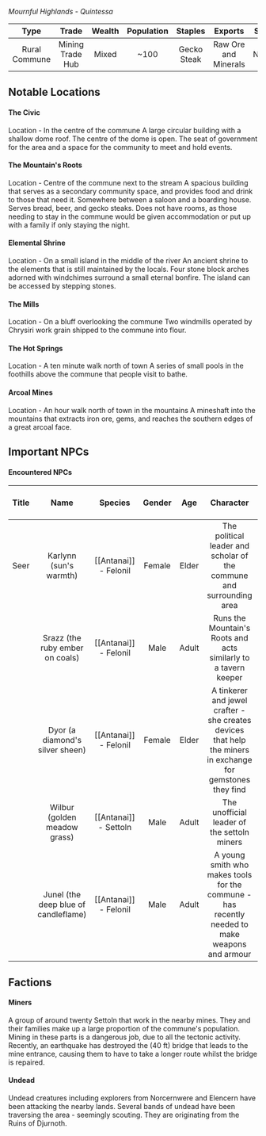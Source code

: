 *Mournful Highlands - Quintessa*

|     Type      |      Trade       | Wealth | Population |   Staples   |       Exports        | Status  |
| :-----------: | :--------------: | :----: | :--------: | :---------: | :------------------: | :-----: |
| Rural Commune | Mining Trade Hub | Mixed  |    ~100    | Gecko Steak | Raw Ore and Minerals | Neutral |
## Notable Locations
#### The Civic
Location - In the centre of the commune
A large circular building with a shallow dome roof. The centre of the dome is open. The seat of government for the area and a space for the community to meet and hold events.
#### The Mountain's Roots
Location - Centre of the commune next to the stream
A spacious building that serves as a secondary community space, and provides food and drink to those that need it. Somewhere between a saloon and a boarding house. Serves bread, beer, and gecko steaks. Does not have rooms, as those needing to stay in the commune would be given accommodation or put up with a family if only staying the night.
#### Elemental Shrine
Location - On a small island in the middle of the river
An ancient shrine to the elements that is still maintained by the locals. Four stone block arches adorned with windchimes surround a small eternal bonfire. The island can be accessed by stepping stones.
#### The Mills
Location - On a bluff overlooking the commune
Two windmills operated by Chrysiri work grain shipped to the commune into flour.
#### The Hot Springs
Location - A ten minute walk north of town
A series of small pools in the foothills above the commune that people visit to bathe.
#### Arcoal Mines
Location - An hour walk north of town in the mountains
A mineshaft into the mountains that extracts iron ore, gems, and reaches the southern edges of a great arcoal face.
## Important NPCs
#### Encountered NPCs
| Title |                 Name                 |        Species        | Gender |  Age  |                                                  Character                                                  | Personality and Voice Notes | Status |
| :---: | :----------------------------------: | :-------------------: | :----: | :---: | :---------------------------------------------------------------------------------------------------------: | :-------------------------: | :----: |
| Seer  |        Karlynn (sun's warmth)        | [[Antanai]] - Felonil | Female | Elder |                    The political leader and scholar of the commune and surrounding area                     |      Busy but patient       | Alive  |
|       |   Srazz (the ruby ember on coals)    | [[Antanai]] - Felonil |  Male  | Adult |                       Runs the Mountain's Roots and acts similarly to a tavern keeper                       |   Hearty and charismatic    | Alive  |
|       |   Dyor (a diamond's silver sheen)    | [[Antanai]] - Felonil | Female | Elder | A tinkerer and jewel crafter - she creates devices that help the miners in exchange for gemstones they find |     Wise and thoughtful     | Alive  |
|       |     Wilbur (golden meadow grass)     | [[Antanai]] - Settoln |  Male  | Adult |                                 The unofficial leader of the settoln miners                                 |            Gruff            | Alive  |
|       | Junel (the deep blue of candleflame) | [[Antanai]] - Felonil |  Male  | Adult |       A young smith who makes tools for the commune - has recently needed to make weapons and armour        |          Energetic          | Alive  |
## Factions
#### Miners
A group of around twenty Settoln that work in the nearby mines. They and their families make up a large proportion of the commune's population. Mining in these parts is a dangerous job, due to all the tectonic activity. Recently, an earthquake has destroyed the (40 ft) bridge that leads to the mine entrance, causing them to have to take a longer route whilst the bridge is repaired. 
#### Undead
Undead creatures including explorers from Norcernwere and Elencern have been attacking the nearby lands. Several bands of undead have been traversing the area - seemingly scouting. They are originating from the Ruins of Djurnoth.